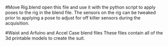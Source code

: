 #Move Rig.blend
open this file and use it with the python script to apply poses to the rig in the blend file.  The sensors on the rig can be tweaked prior to applying a pose to adjust for off kilter sensors during the acquisition.

#Waist and Arfuino and Accel Case blend files
These files contain all of the 3d printable models to create the suit.
